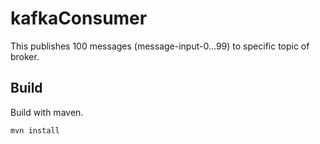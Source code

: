 # kafkaConsumer
This publishes 100 messages (message-input-0...99) to specific topic of broker.

## Build
Build with maven.

~~~
mvn install
~~~